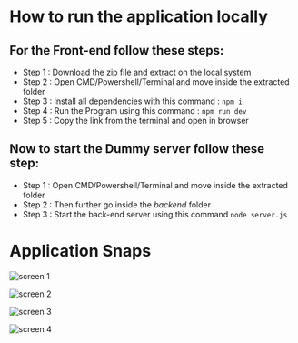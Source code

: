 # How to run the application locally

## For the Front-end follow these steps:

- Step 1 : Download the zip file and extract on the local system
- Step 2 : Open CMD/Powershell/Terminal and move inside the extracted folder
- Step 3 : Install all dependencies with this command : `npm i`
- Step 4 : Run the Program using this command : `npm run dev`
- Step 5 : Copy the link from the terminal and open in browser

## Now to start the Dummy server follow these step:

- Step 1 : Open CMD/Powershell/Terminal and move inside the extracted folder
- Step 2 : Then further go inside the _backend_ folder
- Step 3 : Start the back-end server using this command `node server.js`

# Application Snaps

![screen 1](https://github.com/Arka90/orc_ui_living_things/assets/64225385/0d873327-003a-4372-84a4-c7fa2f8b46b0)

![screen 2](https://github.com/Arka90/orc_ui_living_things/assets/64225385/fe0df929-8893-444a-8dcb-55e17a67a7ba)

![screen 3](https://github.com/Arka90/orc_ui_living_things/assets/64225385/6915efc8-b331-4825-8c87-d6f0bbb5b92c)

![screen 4](https://github.com/Arka90/orc_ui_living_things/assets/64225385/84bcc938-d326-49ed-9cd4-c183d9a380a9)
